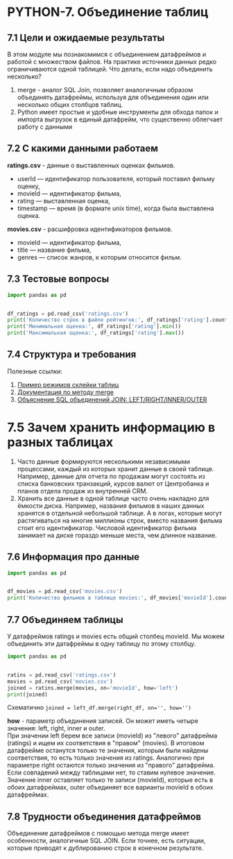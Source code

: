 # PYTHON-7. Объединение таблиц

## 7.1 Цели и ожидаемые результаты
В этом модуле мы познакомимся с объединением датафреймов и работой с множеством файлов.
На практике источники данных редко ограничиваются одной таблицей.  Что делать, если надо объединить несколько?

1. merge - аналог SQL Join, позволяет аналогичным образом объединять датафреймы, используя для объединения один
или несколько общих столбцов таблиц.
1. Python имеет простые и удобные инструменты для обхода папок и импорта выгрузок в единый датафрейм,
что существенно облегчает работу с данными 


## 7.2 С какими данными работаем
**ratings.csv** - данные о выставленных оценках фильмов.
* userId — идентификатор пользователя, который поставил фильму оценку,
* movieId — идентификатор фильма,
* rating — выставленная оценка,
* timestamp — время (в формате unix time), когда была выставлена оценка.

**movies.csv** - расшифровка идентификаторов фильмов.
* movieId — идентификатор фильма,
* title — название фильма,
* genres — список жанров, к которым относится фильм.


## 7.3 Тестовые вопросы
```python
import pandas as pd


df_ratings = pd.read_csv('ratings.csv')
print('Количество строк в файле рейтингов:', df_ratings['rating'].count())
print('Минимальная оценка:', df_ratings['rating'].min())
print('Максимальная оценка:', df_ratings['rating'].max())
```


## 7.4 Структура и требования
Полезные ссылки:
1. [Пример режимов склейки таблиц](https://pandas.pydata.org/pandas-docs/stable/user_guide/merging.html)
1. [Документация по методу merge](https://pandas.pydata.org/pandas-docs/stable/reference/api/pandas.DataFrame.merge.html)
1. [Объяснение SQL объединений JOIN: LEFT/RIGHT/INNER/OUTER](http://www.skillz.ru/dev/php/article-Obyasnenie_SQL_obedinenii_JOIN_INNER_OUTER.html)


# 7.5 Зачем хранить информацию в разных таблицах
1. Часто данные формируются несколькими независимыми процессами, каждый из которых хранит данные в своей таблице.
Например, данные для отчета по продажам могут состоять из списка банковских транзакций, курсов валют от Центробанка
и планов отдела продаж из внутренней CRM. 
1. Хранить все данные в одной таблице часто очень накладно для ёмкости диска.
Например, названия фильмов в наших данных хранятся в отдельной небольшой таблице. А в логах, которые могут
растягиваться на многие миллионы строк, вместо названия фильма стоит его идентификатор. Числовой идентификатор фильма
занимает на диске гораздо меньше места, чем длинное название.


## 7.6 Информация про данные
```python
import pandas as pd


df_movies = pd.read_csv('movies.csv')
print('Количество фильмов в таблице movies:', df_movies['movieId'].count())
```


## 7.7 Объединяем таблицы
У датафреймов ratings и movies есть общий столбец movieId.
Мы можем объединить эти датафреймы в одну таблицу по этому столбцу. 

```python
import pandas as pd


ratins = pd.read_csv('ratings.csv')
movies = pd.read_csv('movies.csv')
joined = ratins.merge(movies, on='movieId', how='left')
print(joined)
```

Схематично `joined = left_df.merge(right_df, on='', how='')`

**how** - параметр объединения записей. Он может иметь четыре значения: left, right, inner и outer.  
При значении left берем все записи (movieId) из "левого" датафрейма (ratings) и ищем их соответствия в "правом" (movies).
В итоговом датафрейме останутся только те значения, которым были найдены соответствия, то есть только значения из ratings.
Аналогично при параметре right остаются только значения из "правого" датафрейма.
Если совпадений между таблицами нет, то ставим нулевое значение.
Значение inner оставляет только те записи (movieId), которые есть в обоих датафреймах, outer объединяет все варианты movieId в обоих датафреймах.


## 7.8 Трудности объединения датафреймов
Объединение датафреймов с помощью метода merge имеет особенности, аналогичные SQL JOIN.
Если точнее, есть ситуации, которые приводят к дублированию строк в конечном результате.
